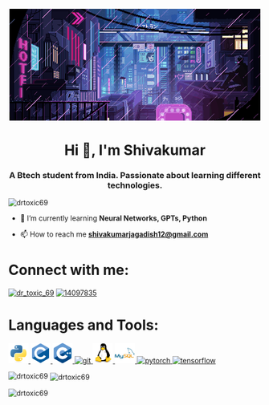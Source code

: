 <p align="center">
  <img src="https://github.com/drtoxic69/drtoxic69/blob/main/undefined%20-%20Imgur.gif" />
</p>
<h1 align="center">Hi 👋, I'm Shivakumar</h1>
<h3 align="center">A Btech student from India. Passionate about learning different technologies.</h3>

<p align="left"> <img src="https://komarev.com/ghpvc/?username=drtoxic69&label=Profile%20views&color=0e75b6&style=flat" alt="drtoxic69" /> </p>

- 🌱 I’m currently learning **Neural Networks, GPTs, Python**

- 📫 How to reach me **shivakumarjagadish12@gmail.com**

<h1 align="left">Connect with me:</h1>
<p align="left">
<a href="https://twitter.com/dr_toxic_69" target="blank"><img align="center" src="https://raw.githubusercontent.com/rahuldkjain/github-profile-readme-generator/master/src/images/icons/Social/twitter.svg" alt="dr_toxic_69" height="30" width="40" /></a>
<a href="https://stackoverflow.com/users/14097835" target="blank"><img align="center" src="https://raw.githubusercontent.com/rahuldkjain/github-profile-readme-generator/master/src/images/icons/Social/stack-overflow.svg" alt="14097835" height="30" width="40" /></a>
</p>

<h1 align="left">Languages and Tools:</h1>
<p align="left"> <a href="https://www.python.org" target="_blank" rel="noreferrer"> <img src="https://raw.githubusercontent.com/devicons/devicon/master/icons/python/python-original.svg" alt="python" width="40" height="40"/> </a> <a href="https://www.cprogramming.com/" target="_blank" rel="noreferrer"> <img src="https://raw.githubusercontent.com/devicons/devicon/master/icons/c/c-original.svg" alt="c" width="40" height="40"/> </a> <a href="https://www.w3schools.com/cpp/" target="_blank" rel="noreferrer"> <img src="https://raw.githubusercontent.com/devicons/devicon/master/icons/cplusplus/cplusplus-original.svg" alt="cplusplus" width="40" height="40"/> </a> <a href="https://git-scm.com/" target="_blank" rel="noreferrer"> <img src="https://www.vectorlogo.zone/logos/git-scm/git-scm-icon.svg" alt="git" width="40" height="40"/> </a> <a href="https://www.linux.org/" target="_blank" rel="noreferrer"> <img src="https://raw.githubusercontent.com/devicons/devicon/master/icons/linux/linux-original.svg" alt="linux" width="40" height="40"/> </a> <a href="https://www.mysql.com/" target="_blank" rel="noreferrer"> <img src="https://raw.githubusercontent.com/devicons/devicon/master/icons/mysql/mysql-original-wordmark.svg" alt="mysql" width="40" height="40"/> </a>  <a href="https://pytorch.org/" target="_blank" rel="noreferrer"> <img src="https://www.vectorlogo.zone/logos/pytorch/pytorch-icon.svg" alt="pytorch" width="40" height="40"/> </a> <a href="https://www.tensorflow.org" target="_blank" rel="noreferrer"> <img src="https://www.vectorlogo.zone/logos/tensorflow/tensorflow-icon.svg" alt="tensorflow" width="40" height="40"/> </a> </p>

<p><img align="left" src="https://github-readme-stats.vercel.app/api/top-langs?username=drtoxic69&show_icons=true&locale=en&layout=compact" alt="drtoxic69" /></p>

<p>&nbsp;<img align="center" src="https://github-readme-stats.vercel.app/api?username=drtoxic69&show_icons=true&locale=en" alt="drtoxic69" /></p>

<p><img align="center" src="https://github-readme-streak-stats.herokuapp.com/?user=drtoxic69&" alt="drtoxic69" /></p>
